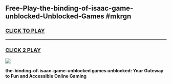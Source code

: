 
## Free-Play-the-binding-of-isaac-game-unblocked-Unblocked-Games #mkrgn
<h3>
<a href="https://news.freeplayer.one?title=the-binding-of-isaac-game-unblocked&ref=8M">CLICK TO PLAY</a></h3>
<hr>

<h3>
<a href="https://news.freeplayer.one?title=the-binding-of-isaac-game-unblocked&ref=8M">CLICK 2 PLAY</a>
  
</h3>

<a href="https://news.freeplayer.one?title=the-binding-of-isaac-game-unblocked&ref=8M"><img src="https://clearcache.store/games.png"></a>


**the-binding-of-isaac-game-unblocked games unblocked: Your Gateway to Fun and Accessible Online Gaming**
